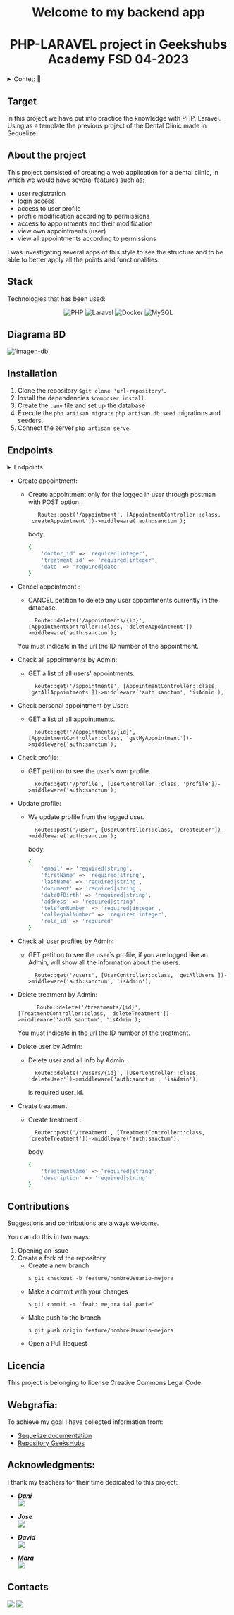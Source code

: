 <h1 align="center">Welcome to my backend app</h1>

<h1 align="center">PHP-LARAVEL project in Geekshubs Academy FSD 04-2023</h1>


<details>
  <summary>Contet: 📝</summary>
  <ol>
    <li><a href="#target">Target</a></li>
    <li><a href="#about-the-project">About the project</a></li>
    <li><a href="#stack">Stack</a></li>
    <li><a href="#diagrama-bd">Diagrama</a></li>
    <li><a href="#installation">Installation</a></li>
    <li><a href="#endpoints">Endpoints</a></li>
    <li><a href="#contributions">Contributions</a></li>
    <li><a href="#license">License</a></li>
    <li><a href="#webgrafia">Webgrafia</a></li>
    <li><a href="#acknowledgments">Acknowledgments</a></li>
    <li><a href="#contacts">Contacts</a></li>
  </ol>
</details>

## Target
in this project we have put into practice the knowledge with PHP, Laravel. Using as a template the previous project of the Dental Clinic made in Sequelize.

## About the project
This project consisted of creating a web application for a dental clinic, in which we would have several features such as:
- user registration
- login access
- access to user profile
- profile modification according to permissions
- access to appointments and their modification
- view own appointments (user) 
- view all appointments according to permissions

I was investigating several apps of this style to see the structure and to be able to better apply all the points and functionalities. 

## Stack
<p>Technologies that has been used:</p>
<div align="center">

![PHP](https://img.shields.io/badge/php-%23777BB4.svg?style=for-the-badge&logo=php&logoColor=white) ![Laravel](https://img.shields.io/badge/laravel-%23FF2D20.svg?style=for-the-badge&logo=laravel&logoColor=white) ![Docker](https://img.shields.io/badge/docker-%230db7ed.svg?style=for-the-badge&logo=docker&logoColor=white) ![MySQL](https://img.shields.io/badge/mysql-%2300f.svg?style=for-the-badge&logo=mysql&logoColor=white) 

</div>


## Diagrama BD
!['imagen-db'](./img/BDdentalClinic.png)

## Installation

1. Clone the repository `$git clone 'url-repository'`.
2. Install the dependencies `$composer install`.
3. Create the `.env` file and set up the database
4. Execute the `php artisan migrate` `php artisan db:seed` migrations and seeders.
5. Connect the server `php artisan serve`.
 

## Endpoints
<details>
<summary>Endpoints</summary>

- AUTH
    - REGISTER

            Route::post('/register', [AuthController::class, 'register']);
        body:
        ``` js
            {
                'email' => 'required|email|unique:users,email',
                'password' => ['required', Password::min(8)->mixedCase()->numbers()],
                'firstName' => 'required|string',
                'lastName' => 'required|string',
                'document' => 'required|string',
                'dateOfBirth' => 'required|string',
                'address' => 'required|string',
                'telefonNumber' => 'required|string',
                'collegialNumber' => 'required|integer',
            }
        ```

    - LOGIN

            Route::post('/login', [AuthController::class, 'login']); 
        body:
        ``` js
            {
                'email': 'test@test.com',
                'password': 'Name1234'
            }
        ```
</details>

- Create appointment:
    - Create appointment only for the logged in user through postman with POST option.

             Route::post('/appointment', [AppointmentController::class, 'createAppointment'])->middleware('auth:sanctum');
        body:
        ``` bash
        {
            'doctor_id' => 'required|integer',
            'treatment_id' => 'required|integer',
            'date' => 'required|date'
        }
        ```
- Cancel appointment : 
    - CANCEL petition to delete any user appointments currently in the database.
  
            Route::delete('/appointments/{id}', [AppointmentController::class, 'deleteAppointment'])->middleware('auth:sanctum');
    You must indicate in the url the ID number of the appointment.
- Check all appointments by Admin: 
    - GET a list of all users' appointments.
  
            Route::get('/appointments', [AppointmentController::class, 'getAllAppointments'])->middleware('auth:sanctum', 'isAdmin');

- Check personal appointment by User: 
    - GET a list of all appointments.

            Route::get('/appointments/{id}', [AppointmentController::class, 'getMyAppointment'])->middleware('auth:sanctum');
   
- Check profile: 
    - GET petition to see the user´s own profile.
  
            Route::get('/profile', [UserController::class, 'profile'])->middleware('auth:sanctum');
- Update profile: 
    - We update profile from the logged user.
  
            Route::post('/user', [UserController::class, 'createUser'])->middleware('auth:sanctum');
        body:
    
        ``` bash
        {
            'email' => 'required|string',
            'firstName' => 'required|string',
            'lastName' => 'required|string',
            'document' => 'required|string',
            'dateOfBirth' => 'required|string',
            'address' => 'required|string',
            'telefonNumber' => 'required|integer',
            'collegialNumber' => 'required|integer',
            'role_id' => 'required'
        }
        ```
- Check all user profiles by Admin: 
    - GET petition to see the user´s profile, if you are logged like an Admin, will show all the information about the users.
  
            Route::get('/users', [UserController::class, 'getAllUsers'])->middleware('auth:sanctum', 'isAdmin');
- Delete treatment by Admin: 

            Route::delete('/treatments/{id}', [TreatmentController::class, 'deleteTreatment'])->middleware('auth:sanctum', 'isAdmin');
    You must indicate in the url the ID number of the treatment.
</details>

- Delete user by Admin:
    - Delete user and all info by Admin.

            Route::delete('/users/{id}', [UserController::class, 'deleteUser'])->middleware('auth:sanctum', 'isAdmin');

        is required user_id.

- Create treatment:
    - Create treatment :

            Route::post('/treatment', [TreatmentController::class, 'createTreatment'])->middleware('auth:sanctum');
        body:
        ``` bash
        {
            'treatmentName' => 'required|string',
            'description' => 'required|string'
        }
        ```
</details>


## Contributions
Suggestions and contributions are always welcome.  

You can do this in two ways:

1. Opening an issue
2. Create a fork of the repository
    - Create a new branch
        ```
        $ git checkout -b feature/nombreUsuario-mejora
        ```
    - Make a commit with your changes 
        ```
        $ git commit -m 'feat: mejora tal parte'
        ```
    - Make push to the branch 
        ```
        $ git push origin feature/nombreUsuario-mejora
        ```
    - Open a Pull Request

## Licencia
This project is belonging to license Creative Commons Legal Code.

## Webgrafia:
To achieve my goal I have collected information from:
- [Sequelize documentation](https://sequelize.org/docs/v6/)
- [Repository GeeksHubs](https://github.com/GeeksHubsAcademy/2023_04_VAL_AUTH_SEQUELIZE)  

## Acknowledgments:

I thank my teachers for their time dedicated to this project:

- ***Dani***  
<a href="https://github.com/Datata" target="_blank"><img src="https://img.shields.io/badge/github-24292F?style=for-the-badge&logo=github&logoColor=blue" target="_blank"></a> 

- ***Jose***  
<a href="https://www.github.com/JoseMarin" target="_blank"><img src="https://img.shields.io/badge/github-24292F?style=for-the-badge&logo=github&logoColor=red" target="_blank"></a>

- ***David***  
<a href="https://www.github.com/Dave86dev" target="_blank"><img src="https://img.shields.io/badge/github-24292F?style=for-the-badge&logo=github&logoColor=white" target="_blank"></a>

- ***Mara***  
<a href="https://www.github.com/MaraScampini" target="_blank"><img src="https://img.shields.io/badge/github-24292F?style=for-the-badge&logo=github&logoColor=green" target="_blank"></a> 

## Contacts
<a href = "mailto:anastasiakosovets@gmail.com"><img src="https://img.shields.io/badge/Gmail-C6362C?style=for-the-badge&logo=gmail&logoColor=white" target="_blank"></a>
<a href="https://www.linkedin.com/in/anastasia-kosovets-00022917b/" target="_blank"><img src="https://img.shields.io/badge/-LinkedIn-%230077B5?style=for-the-badge&logo=linkedin&logoColor=white" target="_blank"></a> 
</p>